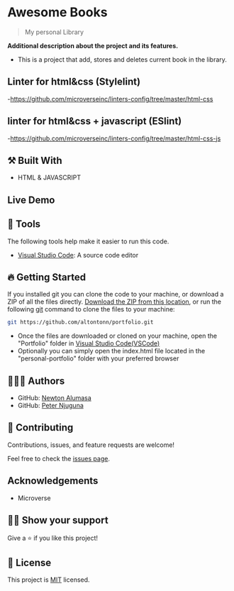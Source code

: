 

# Awesome Books

> My personal Library

**Additional description about the project and its features.**
- This is a project that add, stores and deletes current book in the library. 

## Linter for html&css (Stylelint)
-https://github.com/microverseinc/linters-config/tree/master/html-css

## linter for html&css + javascript (ESlint)
-https://github.com/microverseinc/linters-config/tree/master/html-css-js

## ⚒️ Built With

- HTML & JAVASCRIPT

## Live Demo


## 🧰 Tools

The following tools help make it easier to run this code.

- [Visual Studio Code](https://code.visualstudio.com/): A source code editor

## 🔥 Getting Started

If you installed git you can clone the code to your machine, or download a ZIP of all the files directly.
[Download the ZIP from this location](https://github.com/altontonn/library/archive/refs/heads/main.zip), or run the following [git](https://git-scm.com/downloads) command to clone the files to your machine:

```bash
git https://github.com/altontonn/portfolio.git
```

- Once the files are downloaded or cloned on your machine, open the "Portfolio" folder in [Visual Studio Code(VSCode)](https://code.visualstudio.com/)
- Optionally you can simply open the index.html file located in the "personal-portfolio" folder with your preferred browser

## 🙎🏾‍♂️ Authors

- GitHub: [Newton Alumasa](https://github.com/altontonn)
- GitHub: [Peter Njuguna](https://github.com/peterboro)

## 🤝 Contributing

Contributions, issues, and feature requests are welcome!

Feel free to check the [issues page](https://github.com/altontonn/library/issues).

## Acknowledgements

- Microverse

## 👊🏾 Show your support

Give a ⭐️ if you like this project!

## 📝 License

This project is [MIT](./LICENSE) licensed.
